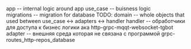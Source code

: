 app -- internal logic around app 
use_case -- buisness logic  
migrations -- migration for database TODO:
domain -- whole objects that used between use_case <-> adapters <-> handler
handler -- обработчики для доступа к бизнес логики ака http-grpc-mqqt-websocket-tgbot
adapter -- внешняя среда которая не связана с программой grpc-routes_http-repos_database 
